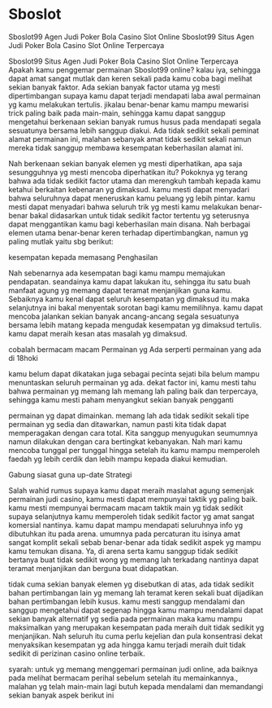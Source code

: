 # Sboslot
Sboslot99 Agen Judi Poker Bola Casino Slot Online
Sboslot99 Situs Agen Judi Poker Bola Casino Slot Online Terpercaya

Sboslot99 Situs Agen Judi Poker Bola Casino Slot Online Terpercaya Apakah kamu penggemar permainan Sboslot99 online?
kalau iya, sehingga dapat amat sangat mutlak dan
keren sekali pada kamu coba bagi melihat sekian banyak faktor. Ada sekian banyak factor utama yg
mesti dipertimbangan supaya kamu dapat terjadi mendapati laba awal permainan yg kamu melakukan
tertulis. jikalau benar-benar kamu mampu mewarisi trick paling baik pada main-main, sehingga kamu
dapat sanggup mengetahui berkenaan sekian banyak rumus husus pada mendapati segala sesuatunya
bersama lebih sanggup diakui. Ada tidak sedikit sekali peminat alamat permainan ini, malahan sebanyak
amat tidak sedikit sekali namun mereka tidak sanggup membawa kesempatan keberhasilan alamat ini.

Nah berkenaan sekian banyak elemen yg mesti diperhatikan, apa saja sesungguhnya yg mesti mencoba
diperhatikan itu? Pokoknya yg terang bahwa ada tidak sedikit factor utama dan merengkuh tambah
kepada kamu ketahui berkaitan kebenaran yg dimaksud. kamu mesti dapat menyadari bahwa
seluruhnya dapat meneruskan kamu peluang yg lebih pintar. kamu mesti dapat menyadari bahwa
seluruh trik yg mesti kamu melakukan benar-benar bakal didasarkan untuk tidak sedikit factor tertentu
yg seterusnya dapat menggantikan kamu bagi keberhasilan main disana. Nah berbagai elemen utama
benar-benar keren terhadap dipertimbangkan, namun yg paling mutlak yaitu sbg berikut:

kesempatan kepada memasang Penghasilan

Nah sebenarnya ada kesempatan bagi kamu mampu memajukan pendapatan. seandainya kamu dapat
lakukan itu, sehingga itu satu buah manfaat agung yg memang dapat teramat menjanjikan guna kamu.
Sebaiknya kamu kenal dapat seluruh kesempatan yg dimaksud itu maka selanjutnya ini bakal menyentak
sorotan bagi kamu memilihnya. kamu dapat mencoba jalankan sekian banyak ancang-ancang segala
sesuatunya bersama lebih matang kepada mengudak kesempatan yg dimaksud tertulis. kamu dapat
meraih kesan atas masalah yg dimaksud.

cobalah bermacam macam Permainan yg Ada serperti permainan yang ada di 18hoki

kamu belum dapat dikatakan juga sebagai pecinta sejati bila belum mampu menuntaskan seluruh
permainan yg ada. dekat factor ini, kamu mesti tahu bahwa permainan yg memang lah memang lah
paling baik dan terpercaya, sehingga kamu mesti paham menyangkut sekian banyak pengganti

permainan yg dapat dimainkan. memang lah ada tidak sedikit sekali tipe permainan yg sedia dan
ditawarkan, namun pasti kita tidak dapat memperagakan dengan cara total. Kita sanggup menyugukan
seumumnya namun dilakukan dengan cara bertingkat kebanyakan. Nah mari kamu mencoba tunggal per
tunggal hingga setelah itu kamu mampu memperoleh faedah yg lebih cerdik dan lebih mampu kepada
diakui kemudian.

Gabung siasat guna up-date Strategi

Salah wahid rumus supaya kamu dapat meraih maslahat agung semenjak permainan judi casino, kamu
mesti dapat mempunyai taktik yg paling baik. kamu mesti mempunyai bermacam macam taktik main yg
tidak sedikit supaya selanjutnya kamu memperoleh tidak sedikit factor yg amat sangat komersial
nantinya. kamu dapat mampu mendapati seluruhnya info yg dibutuhkan itu pada arena. umumnya pada
percaturan itu isinya amat sangat komplit sekali sebab benar-benar ada tidak sedikit aspek yg mampu
kamu temukan disana. Ya, di arena serta kamu sanggup tidak sedikit bertanya buat tidak sedikit wong yg
memang lah terkadang nantinya dapat teramat menjanjikan dan berguna buat didapatkan.

tidak cuma sekian banyak elemen yg disebutkan di atas, ada tidak sedikit bahan pertimbangan lain yg
memang lah teramat keren sekali buat dijadikan bahan pertimbangan lebih kusus. kamu mesti sanggup
mendalami dan sanggup mengetahui dapat segenap hingga kamu mampu mendalami dapat sekian
banyak alternatif yg sedia pada permainan maka kamu mampu maksimalkan yang merupakan
kesempatan pada meraih duit tidak sedikit yg menjanjikan. Nah seluruh itu cuma perlu kejelian dan pula
konsentrasi dekat menyaksikan kesempatan yg ada hingga kamu terjadi meraih duit tidak sedikit di
perizinan casino online terbaik.

syarah: untuk yg memang menggemari permainan judi online, ada baiknya pada melihat bermacam
perihal sebelum setelah itu memainkannya., malahan yg telah main-main lagi butuh kepada mendalami
dan memandangi sekian banyak aspek berikut ini

